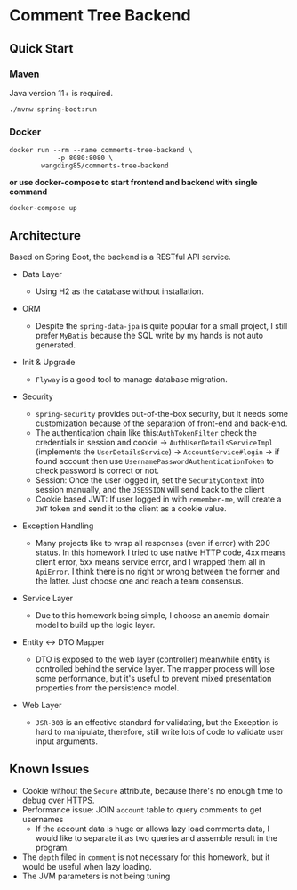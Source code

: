# Comment Tree Backend

## Quick Start

### Maven

Java version 11+ is required.

```
./mvnw spring-boot:run
```

### Docker
```
docker run --rm --name comments-tree-backend \
            -p 8080:8080 \
        wangding85/comments-tree-backend
```
**or use docker-compose to start frontend and backend with single command**

```
docker-compose up
```

## Architecture
Based on Spring Boot, the backend is a RESTful API service.

- Data Layer
  - Using H2 as the database without installation.

- ORM
  - Despite the `spring-data-jpa` is quite popular for a small project, I still prefer `MyBatis` because the SQL write by my hands is not auto generated.

- Init & Upgrade
  - `Flyway` is a good tool to manage database migration.

- Security
  - `spring-security` provides out-of-the-box security, but it needs some customization because of the separation of front-end and back-end. 
  - The authentication chain like this:`AuthTokenFilter` check the credentials in session and cookie → `AuthUserDetailsServiceImpl` (implements the `UserDetailsService`) → `AccountService#login` → if found account then use `UsernamePasswordAuthenticationToken` to check password is correct or not.
  - Session: Once the user logged in, set the `SecurityContext` into session manually, and the `JSESSION` will send back to the client 
  - Cookie based JWT: If user logged in with `remember-me`, will create a `JWT` token and send it to the client as a cookie value.

- Exception Handling
  - Many projects like to wrap all responses (even if error) with 200 status. In this homework I tried to use native HTTP code, 4xx means client error, 5xx means service error, and I wrapped them all in `ApiError`. I think there is no right or wrong between the former and the latter. Just choose one and reach a team consensus.

- Service Layer
  - Due to this homework being simple, I choose an anemic domain model to build up the logic layer.

- Entity ↔ DTO Mapper
  - DTO is exposed to the web layer (controller) meanwhile entity is controlled behind the service layer. The mapper process will lose some performance, but it's useful to prevent mixed presentation properties from the persistence model.

- Web Layer
  - `JSR-303` is an effective standard for validating, but the Exception is hard to manipulate, therefore, still write lots of code to validate user input arguments.

## Known Issues
  - Cookie without the `Secure` attribute, because there's no enough time to debug over HTTPS.
  - Performance issue: JOIN `account` table to query comments to get usernames
    - If the account data is huge or allows lazy load comments data, I would like to separate it as two queries and assemble result in the program.
  - The `depth` filed in `comment` is not necessary for this homework, but it would be useful when lazy loading.
  - The JVM parameters is not being tuning